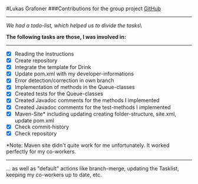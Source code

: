 #Lukas Grafoner
###Contributions for the group project
[GitHub](https://github.com/lukasgrafoner/bsd21_grafoner_habib_oraby.git)

---

*We had a todo-list, which helped us to divide the tasks*\

**The following tasks are those, I was involved in:**
 
---
- [x] Reading the instructions
- [x] Create repository
- [x] Integrate the template for Drink
- [x] Update pom.xml with my developer-informations
- [x] Error detection/correction in own branch
- [x] Implementation of methods in the Queue-classes
- [x] Created tests for the Queue-classes
- [x] Created Javadoc comments for the methods I implemented
- [x] Created Javadoc comments for the test-methods I implemented
- [x] Maven-Site* including updating creating folder-structure, site.xml, update pom.xml
- [x] Check commit-history
- [x] Check repository

*Note: Maven site didn't quite work for me unfortunately. It worked perfectly for my co-workers.

---

... as well as "default" actions like branch-merge, updating the Tasklist, keeping my co-workers up to date, etc.
